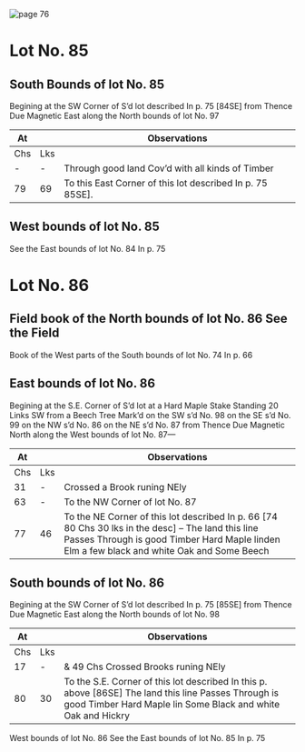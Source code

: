 ![page 76](image/fieldbook/ovid-page-76.jpg)

# Lot No. 85

## South Bounds of lot No. 85
Begining at the SW Corner of S’d lot described In p. 75 [84SE] from Thence Due Magnetic East along the North bounds of lot No. 97

| At |    | Observations |
| -- | -- | ------------ |
| Chs | Lks | |
| - | - | Through good land Cov’d with all kinds of Timber |
79 | 69 | To this East Corner of this lot described In p. 75 85SE].

## West bounds of lot No. 85
See the East bounds of lot No. 84 In p. 75

# Lot No. 86

## Field book of the North bounds of lot No. 86 See the Field
Book of the West parts of the South bounds of lot No. 74 In p. 66 

## East bounds of lot No. 86
Begining at the S.E. Corner of S’d lot at a Hard Maple Stake Standing 20 Links SW from a Beech Tree Mark’d on the SW s’d No. 98 on the SE s’d No. 99 on the NW s’d No. 86 on the NE s’d No. 87 from Thence Due Magnetic North along the West bounds of lot No. 87—

| At |    | Observations |
| -- | -- | ------------ |
| Chs | Lks | |
31 | - | Crossed a Brook runing NEly
63 | - | To the NW Corner of lot No. 87
77 | 46 | To the NE Corner of this lot described In p. 66 [74 80 Chs 30 lks in the desc] – The land this line Passes Through is good Timber Hard Maple linden Elm a few black and white Oak and Some Beech

## South bounds of lot No. 86
Begining at the SW Corner of S’d lot described In p. 75 [85SE] from Thence Due Magnetic East along the North bounds of lot No. 98

| At |    | Observations |
| -- | -- | ------------ |
| Chs | Lks | |
17 | - | & 49 Chs Crossed Brooks runing NEly
80 | 30 | To the S.E. Corner of this lot described In this p. above [86SE] The land this line Passes Through is good Timber Hard Maple lin Some Black and white Oak and Hickry

West bounds of lot No. 86
See the East bounds of lot No. 85 In p. 75
